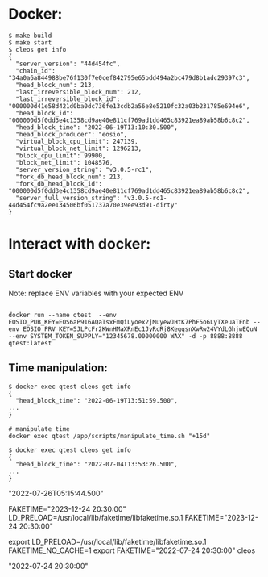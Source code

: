 

# Docker:

```
$ make build
$ make start
$ cleos get info
{
  "server_version": "44d454fc",
  "chain_id": "34a0a6a844988be76f130f7e0cef842795e65bdd494a2bc479d8b1adc29397c3",
  "head_block_num": 213,
  "last_irreversible_block_num": 212,
  "last_irreversible_block_id": "000000d41e58d421d0ba0dc736fe13cdb2a56e8e5210fc32a03b231785e694e6",
  "head_block_id": "000000d5f0dd3e4c1358cd9ae40e811cf769ad1dd465c83921ea89ab58b6c8c2",
  "head_block_time": "2022-06-19T13:10:30.500",
  "head_block_producer": "eosio",
  "virtual_block_cpu_limit": 247139,
  "virtual_block_net_limit": 1296213,
  "block_cpu_limit": 99900,
  "block_net_limit": 1048576,
  "server_version_string": "v3.0.5-rc1",
  "fork_db_head_block_num": 213,
  "fork_db_head_block_id": "000000d5f0dd3e4c1358cd9ae40e811cf769ad1dd465c83921ea89ab58b6c8c2",
  "server_full_version_string": "v3.0.5-rc1-44d454fc9a2ee134506bf051737a70e39ee93d91-dirty"
}
```
# Interact with docker:

## Start docker
Note: replace ENV variables with your expected ENV
```

docker run --name qtest  --env EOSIO_PUB_KEY=EOS6aP916AQaTsxFmQiLyoex2jMuyewJHtK7PhF5o6LyTXeuaTFnb --env EOSIO_PRV_KEY=5JLPcFr2KWnHMaXRnEc1JyRcRj8KegqsnXwRw24VYdLGhjwEQuN --env SYSTEM_TOKEN_SUPPLY="12345678.00000000 WAX" -d -p 8888:8888 qtest:latest

```
## Time manipulation:

```
$ docker exec qtest cleos get info
{
  "head_block_time": "2022-06-19T13:51:59.500",
...
}

# manipulate time
docker exec qtest /app/scripts/manipulate_time.sh "+15d"

$ docker exec qtest cleos get info
{
  "head_block_time": "2022-07-04T13:53:26.500",
...
}
```

"2022-07-26T05:15:44.500"

FAKETIME="2023-12-24 20:30:00"
LD_PRELOAD=/usr/local/lib/faketime/libfaketime.so.1 FAKETIME="2023-12-24 20:30:00"

export LD_PRELOAD=/usr/local/lib/faketime/libfaketime.so.1 FAKETIME_NO_CACHE=1
export FAKETIME="2022-07-24 20:30:00"
cleos

"2022-07-24 20:30:00"